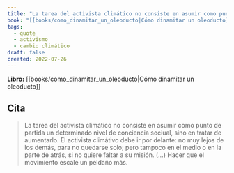 ```yaml
---
title: "La tarea del activista climático no consiste en asumir como punto de partida un ..."
book: "[[books/como_dinamitar_un_oleoducto|Cómo dinamitar un oleoducto]]"
tags:
  - quote
  - activismo
  - cambio climático
draft: false
created: 2022-07-26
---
```


**Libro:** [[books/como_dinamitar_un_oleoducto|Cómo dinamitar un oleoducto]]

## Cita
> La tarea del activista climático no consiste en asumir como punto de partida un determinado nivel de conciencia sociual, sino en tratar de aumentarlo. El activista climátivo debe ir por delante: no muy lejos de los demás, para no quedarse solo; pero tampoco en el medio o en la parte de atrás, si no quiere faltar a su misión. (…) Hacer que el movimiento escale un peldaño más.
